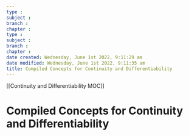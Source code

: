 ```yaml
---
type : 
subject : 
branch :
chapter :
type : 
subject : 
branch :
chapter :
date created: Wednesday, June 1st 2022, 9:11:29 am
date modified: Wednesday, June 1st 2022, 9:11:35 am
title: Compiled Concepts for Continuity and Differentiability
---
```


[[Continuity and Differentiability MOC]]

# Compiled Concepts for Continuity and Differentiability
